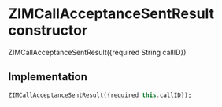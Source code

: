 


# ZIMCallAcceptanceSentResult constructor







ZIMCallAcceptanceSentResult({required String callID})





## Implementation

```dart
ZIMCallAcceptanceSentResult({required this.callID});
```







